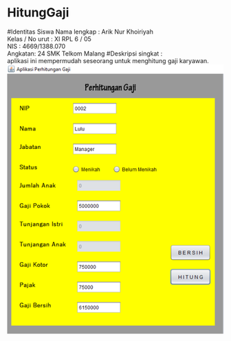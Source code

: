 # HitungGaji
#Identitas Siswa
Nama lengkap : Arik Nur Khoiriyah <br>
Kelas / No urut : XI RPL 6 / 05 <br>
NIS : 4669/1388.070<br>
Angkatan: 24
SMK Telkom Malang
#Deskripsi singkat : <br>
aplikasi ini mempermudah seseorang untuk menghitung gaji karyawan.
![Alt text](https://github.com/ariknk/HitungGaji/blob/master/selesaii.PNG)<br>
